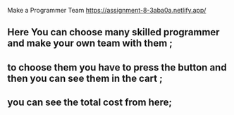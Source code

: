 Make a Programmer Team
https://assignment-8-3aba0a.netlify.app/

## Here You can choose many skilled programmer and make your own team with them ;

## to choose them you have to press the button and then you can see them in the cart ;

## you can see the total cost from here;


